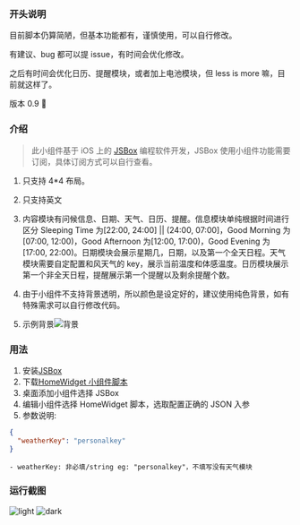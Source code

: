 ### 开头说明

目前脚本仍算简陋，但基本功能都有，谨慎使用，可以自行修改。

有建议、bug 都可以提 issue，有时间会优化修改。

之后有时间会优化日历、提醒模块，或者加上电池模块，但 less is more 嘛，目前就这样了。

版本 0.9 🎉

### 介绍

> 此小组件基于 iOS 上的 [JSBox](https://apps.apple.com/cn/app/jsbox-学习写代码/id1312014438) 编程软件开发，JSBox 使用小组件功能需要订阅，具体订阅方式可以自行查看。

1. 只支持 4\*4 布局。

2. 只支持英文

3. 内容模块有问候信息、日期、天气、日历、提醒。信息模块单纯根据时间进行区分 Sleeping Time 为[22:00, 24:00] || (24:00, 07:00]，Good Morning 为[07:00, 12:00)，Good Afternoon 为[12:00, 17:00)，Good Evening 为[17:00, 22:00)。日期模块会展示星期几，日期，以及第一个全天日程。天气模块需要自定配置和风天气的 key，展示当前温度和体感温度。日历模块展示第一个非全天日程，提醒展示第一个提醒以及剩余提醒个数。

4. 由于小组件不支持背景透明，所以颜色是设定好的，建议使用纯色背景，如有特殊需求可以自行修改代码。

5. 示例背景![背景](./assets/bg.jpg)

### 用法

1. 安装[JSBox](https://apps.apple.com/cn/app/jsbox-学习写代码/id1312014438)
2. 下载[HomeWidget 小组件脚本](https://xteko.com/redir?name=HomeWidget&url=https://github.com/cactusnix/life-assistant-backend/blob/master/jsbox_part/HomeWidget/.output/HomeWidget.box)
3. 桌面添加小组件选择 JSBox
4. 编辑小组件选择 HomeWidget 脚本，选取配置正确的 JSON 入参
5. 参数说明:

```json
{
  "weatherKey": "personalkey"
}
```

```text
- weatherKey: 非必填/string eg: "personalkey"，不填写没有天气模块
```

### 运行截图

![light](./assets/light.png)
![dark](./assets/dark.png)
